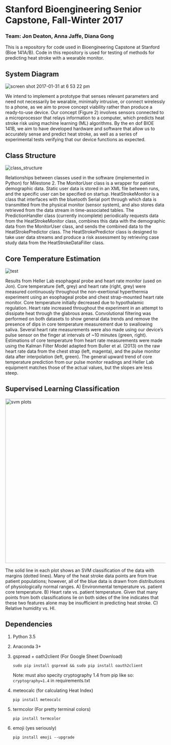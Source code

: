 # Stanford Bioengineering Senior Capstone, Fall-Winter 2017
### Team: Jon Deaton, Anna Jaffe, Diana Gong

This is a repository for code used in Bioengineering Capstone at Stanford (Bioe 141A/B). Code in this repository is used for testing of methods for predicting heat stroke with a wearable monitor.

## System Diagram
![screen shot 2017-01-31 at 6 53 22 pm](https://cloud.githubusercontent.com/assets/15920014/22493706/9a73f36a-e7e6-11e6-9809-7b0827663e36.png)

We intend to implement a prototype that senses relevant parameters and need not necessarily be wearable, minimally intrusive, or connect wirelessly to a phone, as we aim to prove concept viability rather than produce a ready-to-use device. Our concept (Figure 2) involves sensors connected to a microprocessor that relays information to a computer, which predicts heat stroke risk using machine learning (ML) algorithms. By the en dof BIOE 141B, we aim to have developed hardware and software that allow us to accurately sense and predict heat stroke, as well as a series of experimental tests verifying that our device functions as expected.


## Class Structure
![class_structure](https://cloud.githubusercontent.com/assets/15920014/23107814/e646ffc2-f6b8-11e6-9431-14a49f6e2d47.png)

Relationships between classes used in the software (implemented in Python) for Milestone 2. The MonitorUser class is a wrapper for patient demographic data. Static user data is stored in an XML file between runs, and the specific user can be specified on startup. HeatStrokeMonitor is a class that interfaces with the bluetooth Serial port through which data is transmitted from the physical monitor (sensor system), and also stores data retrieved from the data stream in time-associated tables. The PredictionHandler class (currently incomplete) periodically requests data from the HeatStrokeMonitor  class, combines this data with the demographic data from the MonitorUser class, and sends the combined data to the HeatStrokePredictor class. The HeatStrokePredictor class is designed to take user data streams and produce a risk assessment by retrieving case study data from the HeatStrokeDataFiller class.


## Core Temperature Estimation
![test](https://cloud.githubusercontent.com/assets/15920014/23107769/21c1ae22-f6b8-11e6-90f3-63c299c9cffb.png)

Results from Heller Lab esophageal probe and heart rate monitor (used on Jon). Core temperature (left, grey) and heart rate (right, grey) were measured continuously throughout the non-exertional hyperthermia experiment using an esophageal probe and chest strap-mounted heart rate monitor. Core temperature initially decreased due to hypothalamic regulation. Heart rate increased throughout the experiment in an attempt to dissipate heat through the glabrous areas. Convolutional filtering was performed on both datasets to show general data trends and remove the presence of dips in core temperature measurement due to swallowing saliva. Several heart rate measurements were also made using our device’s pulse sensor on the finger at intervals of ~10 minutes (green, right). Estimations of core temperature from heart rate measurements were made using the Kalman Filter Model adapted from Buller et al. (2013) on the raw heart rate data from the chest strap (left, magenta), and the pulse monitor data after interpolation (left, green). The general upward trend of core temperature prediction from our pulse monitor readings and Heller Lab equipment matches those of the actual values, but the slopes are less steep.


## Supervised Learning Classification
<img width="517" alt="svm plots" src="https://cloud.githubusercontent.com/assets/15920014/23107806/cfb91920-f6b8-11e6-88ad-134be1713286.png">

The solid line in each plot shows an SVM classification of the data with margins (dotted lines). Many of the heat stroke data points are from true patient populations; however, all of the blue data is drawn from distributions of physiologically normal ranges. A) Environmental temperature vs. patient core temperature. B) Heart rate vs. patient temperature. Given that many points from both classifications lie on both sides of the line indicates that these two features alone may be insufficient in predicting heat stroke. C) Relative humidity vs. HI.



## Dependencies

1. Python 3.5
2. Anaconda 3+
3. gspread  + oath2client (For Google Sheet Download)
	
	`sudo pip install gspread && sudo pip install oauth2client`

    Note: must also specity cryptography 1.4 from pip like so:
    `cryptography=1.4`
    in requirements.txt

5. meteocalc (for calculating Heat Index)
    
    `pip install meteocalc`

6. termcolor (For pretty terminal colors)
    
    `pip install termcolor`

7. emoji (yes seriously)

    `pip install emoji --upgrade`
